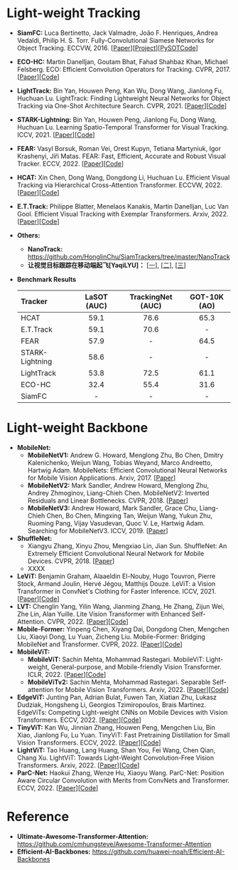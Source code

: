 # Light-weight Tracking

* **SiamFC:** Luca Bertinetto, Jack Valmadre, João F. Henriques, Andrea Vedaldi, Philip H. S. Torr. Fully-Convolutional Siamese Networks for Object Tracking. ECCVW, 2016. [[Paper](https://arxiv.org/pdf/1606.09549.pdf)][[Project](https://www.robots.ox.ac.uk/~luca/siamese-fc.html)][[PySOTCode](https://github.com/STVIR/pysot)] 
* **ECO-HC:** Martin Danelljan, Goutam Bhat, Fahad Shahbaz Khan, Michael Felsberg. ECO: Efficient Convolution Operators for Tracking. CVPR, 2017. [[Paper](https://arxiv.org/pdf/2103.17154.pdf)][[Code](https://github.com/visionml/pytracking)]
* **LightTrack:** Bin Yan, Houwen Peng, Kan Wu, Dong Wang, Jianlong Fu, Huchuan Lu. LightTrack: Finding Lightweight Neural Networks for Object Tracking via One-Shot Architecture Search. CVPR, 2021. [[Paper](https://arxiv.org/pdf/2104.14545.pdf)][[Code](https://github.com/researchmm/LightTrack)] 
* **STARK-Lightning:** Bin Yan, Houwen Peng, Jianlong Fu, Dong Wang, Huchuan Lu. Learning Spatio-Temporal Transformer for Visual Tracking. ICCV, 2021. [[Paper](https://arxiv.org/pdf/2103.17154.pdf)][[Code](https://github.com/researchmm/Stark)]
* **FEAR:** Vasyl Borsuk, Roman Vei, Orest Kupyn, Tetiana Martyniuk, Igor Krashenyi, Jiři Matas. FEAR: Fast, Efficient, Accurate and Robust Visual Tracker. ECCV, 2022. [[Paper](https://arxiv.org/pdf/2112.07957.pdf)][[Code](https://github.com/PinataFarms/FEARTracker)] 
* **HCAT:** Xin Chen, Dong Wang, Dongdong Li, Huchuan Lu. Efficient Visual Tracking via Hierarchical Cross-Attention Transformer. ECCVW, 2022. [[Paper](https://arxiv.org/pdf/2203.13537.pdf)][[Code](https://github.com/chenxin-dlut/HCAT)] 
* **E.T.Track:** Philippe Blatter, Menelaos Kanakis, Martin Danelljan, Luc Van Gool. Efficient Visual Tracking with Exemplar Transformers. Arxiv, 2022. [[Paper](https://arxiv.org/pdf/2112.09686.pdf)][[Code]()] 
* **Others:** 
  * **NanoTrack:** https://github.com/HonglinChu/SiamTrackers/tree/master/NanoTrack
  * **让视觉目标跟踪在移动端起飞[YaqiLYU]：** [[一](https://zhuanlan.zhihu.com/p/416413600)], [[二](https://zhuanlan.zhihu.com/p/416754498)], [[三](https://zhuanlan.zhihu.com/p/419900331)]

* **Benchmark Results**

     | Tracker              | LaSOT (AUC)   | TrackingNet (AUC) | GOT-10K (AO)  |
     |:-----------          |:----------------:|:----------------:|:----------------:|
     | HCAT                 | 59.1  | 76.6 | 65.3 |        
     | E.T.Track            | 59.1  | 70.6 | - |      
     | FEAR                 | 57.9 | - | 64.5 |  
     | STARK-Lightning      | 58.6| - | - |  
     | LightTrack           | 53.8 | 72.5 | 61.1 |      
     | ECO-HC               | 32.4 | 55.4 | 31.6 |  
     | SiamFC               | - | - | - | 

# Light-weight Backbone

* **MobileNet:**
  * **MobileNetV1:** Andrew G. Howard, Menglong Zhu, Bo Chen, Dmitry Kalenichenko, Weijun Wang, Tobias Weyand, Marco Andreetto, Hartwig Adam. MobileNets: Efficient Convolutional Neural Networks for Mobile Vision Applications. Arxiv, 2017. [[Paper](https://arxiv.org/pdf/1704.04861.pdf)]
  * **MobileNetV2:** Mark Sandler, Andrew Howard, Menglong Zhu, Andrey Zhmoginov, Liang-Chieh Chen. MobileNetV2: Inverted Residuals and Linear Bottlenecks. CVPR, 2018. [[Paper](https://arxiv.org/pdf/1801.04381.pdf)]
  * **MobileNetV3:** Andrew Howard, Mark Sandler, Grace Chu, Liang-Chieh Chen, Bo Chen, Mingxing Tan, Weijun Wang, Yukun Zhu, Ruoming Pang, Vijay Vasudevan, Quoc V. Le, Hartwig Adam. Searching for MobileNetV3. ICCV, 2019. [[Paper](https://arxiv.org/pdf/1905.02244.pdf)]
* **ShuffleNet:**
  * Xiangyu Zhang, Xinyu Zhou, Mengxiao Lin, Jian Sun. ShuffleNet: An Extremely Efficient Convolutional Neural Network for Mobile Devices. CVPR, 2018. [[Paper](https://arxiv.org/pdf/1707.01083.pdf)] 
  * XXXX
* **LeViT:** Benjamin Graham, Alaaeldin El-Nouby, Hugo Touvron, Pierre Stock, Armand Joulin, Hervé Jégou, Matthijs Douze. LeViT: a Vision Transformer in ConvNet's Clothing for Faster Inference. ICCV, 2021. [[Paper](https://arxiv.org/pdf/2104.01136.pdf)][[Code](https://github.com/apple/ml-cvnets)]
*  **LVT:** Chenglin Yang, Yilin Wang, Jianming Zhang, He Zhang, Zijun Wei, Zhe Lin, Alan Yuille. Lite Vision Transformer with Enhanced Self-Attention. CVPR, 2022. [[Paper](https://arxiv.org/pdf/2112.10809.pdf)][[Code](https://github.com/Chenglin-Yang/LVT)] 
* **Mobile-Former:** Yinpeng Chen, Xiyang Dai, Dongdong Chen, Mengchen Liu, Xiaoyi Dong, Lu Yuan, Zicheng Liu. Mobile-Former: Bridging MobileNet and Transformer. CVPR, 2022. [[Paper](https://arxiv.org/pdf/2108.05895.pdf)][[Code](https://github.com/apple/ml-cvnets)] 
* **MobileViT:** 
  * **MobileViT:** Sachin Mehta, Mohammad Rastegari. MobileViT: Light-weight, General-purpose, and Mobile-friendly Vision Transformer. ICLR, 2022. [[Paper](https://arxiv.org/pdf/2110.02178v2.pdf)][[Code](https://github.com/apple/ml-cvnets)]
  * **MobileViTv2:** Sachin Mehta, Mohammad Rastegari. Separable Self-attention for Mobile Vision Transformers. Arxiv, 2022. [[Paper](https://arxiv.org/pdf/2206.02680.pdf)][[Code](https://github.com/apple/ml-cvnets)]
* **EdgeViT:** Junting Pan, Adrian Bulat, Fuwen Tan, Xiatian Zhu, Lukasz Dudziak, Hongsheng Li, Georgios Tzimiropoulos, Brais Martinez. EdgeViTs: Competing Light-weight CNNs on Mobile Devices with Vision Transformers. ECCV, 2022. [[Paper](https://arxiv.org/pdf/2205.03436.pdf)][[Code](https://github.com/saic-fi/edgevit)]
* **TinyViT:**  Kan Wu, Jinnian Zhang, Houwen Peng, Mengchen Liu, Bin Xiao, Jianlong Fu, Lu Yuan. TinyViT: Fast Pretraining Distillation for Small Vision Transformers. ECCV, 2022. [[Paper](https://arxiv.org/pdf/2207.10666.pdf)][[Code](https://github.com/microsoft/Cream/tree/main/TinyViT)]
* **LightViT:** Tao Huang, Lang Huang, Shan You, Fei Wang, Chen Qian, Chang Xu. LightViT: Towards Light-Weight Convolution-Free Vision Transformers. Arxiv, 2022. [[Paper](https://arxiv.org/pdf/2207.05557.pdf)][[Code](https://github.com/hunto/LightViT)] 
* **ParC-Net:**  Haokui Zhang, Wenze Hu, Xiaoyu Wang. ParC-Net: Position Aware Circular Convolution with Merits from ConvNets and Transformer. ECCV, 2022. [[Paper](https://arxiv.org/pdf/2203.03952v5.pdf)][[Code](https://github.com/hkzhang91/ParC-Net)] 

# Reference
* **Ultimate-Awesome-Transformer-Attention:** https://github.com/cmhungsteve/Awesome-Transformer-Attention
* **Efficient-AI-Backbones:** https://github.com/huawei-noah/Efficient-AI-Backbones
